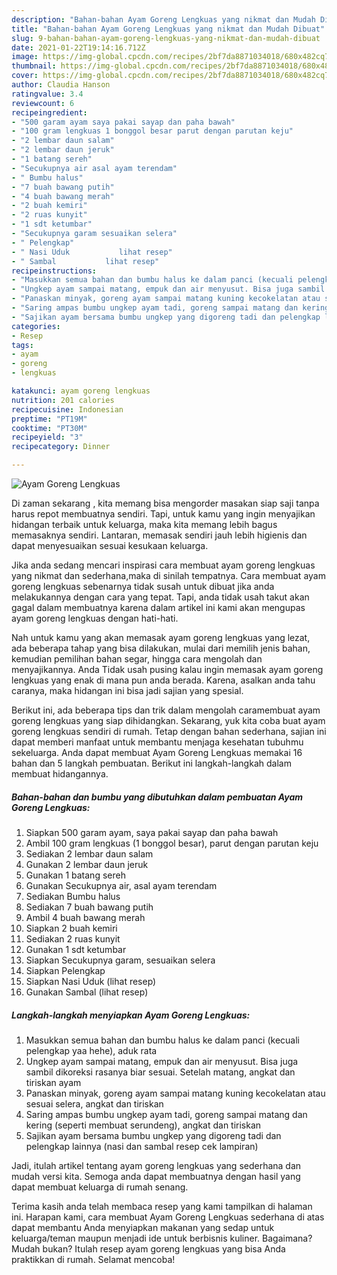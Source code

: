 ```yaml
---
description: "Bahan-bahan Ayam Goreng Lengkuas yang nikmat dan Mudah Dibuat"
title: "Bahan-bahan Ayam Goreng Lengkuas yang nikmat dan Mudah Dibuat"
slug: 9-bahan-bahan-ayam-goreng-lengkuas-yang-nikmat-dan-mudah-dibuat
date: 2021-01-22T19:14:16.712Z
image: https://img-global.cpcdn.com/recipes/2bf7da8871034018/680x482cq70/ayam-goreng-lengkuas-foto-resep-utama.jpg
thumbnail: https://img-global.cpcdn.com/recipes/2bf7da8871034018/680x482cq70/ayam-goreng-lengkuas-foto-resep-utama.jpg
cover: https://img-global.cpcdn.com/recipes/2bf7da8871034018/680x482cq70/ayam-goreng-lengkuas-foto-resep-utama.jpg
author: Claudia Hanson
ratingvalue: 3.4
reviewcount: 6
recipeingredient:
- "500 garam ayam saya pakai sayap dan paha bawah"
- "100 gram lengkuas 1 bonggol besar parut dengan parutan keju"
- "2 lembar daun salam"
- "2 lembar daun jeruk"
- "1 batang sereh"
- "Secukupnya air asal ayam terendam"
- " Bumbu halus"
- "7 buah bawang putih"
- "4 buah bawang merah"
- "2 buah kemiri"
- "2 ruas kunyit"
- "1 sdt ketumbar"
- "Secukupnya garam sesuaikan selera"
- " Pelengkap"
- " Nasi Uduk           lihat resep"
- " Sambal           lihat resep"
recipeinstructions:
- "Masukkan semua bahan dan bumbu halus ke dalam panci (kecuali pelengkap yaa hehe), aduk rata"
- "Ungkep ayam sampai matang, empuk dan air menyusut. Bisa juga sambil dikoreksi rasanya biar sesuai. Setelah matang, angkat dan tiriskan ayam"
- "Panaskan minyak, goreng ayam sampai matang kuning kecokelatan atau sesuai selera, angkat dan tiriskan"
- "Saring ampas bumbu ungkep ayam tadi, goreng sampai matang dan kering (seperti membuat serundeng), angkat dan tiriskan"
- "Sajikan ayam bersama bumbu ungkep yang digoreng tadi dan pelengkap lainnya (nasi dan sambal resep cek lampiran)"
categories:
- Resep
tags:
- ayam
- goreng
- lengkuas

katakunci: ayam goreng lengkuas 
nutrition: 201 calories
recipecuisine: Indonesian
preptime: "PT19M"
cooktime: "PT30M"
recipeyield: "3"
recipecategory: Dinner

---
```



![Ayam Goreng Lengkuas](https://img-global.cpcdn.com/recipes/2bf7da8871034018/680x482cq70/ayam-goreng-lengkuas-foto-resep-utama.jpg)

Di zaman  sekarang , kita memang bisa mengorder masakan siap saji tanpa harus repot membuatnya sendiri. Tapi, untuk kamu yang ingin menyajikan hidangan terbaik untuk keluarga, maka kita memang lebih bagus memasaknya sendiri. Lantaran, memasak sendiri jauh lebih higienis dan dapat menyesuaikan sesuai kesukaan keluarga.

Jika anda sedang mencari inspirasi cara membuat ayam goreng lengkuas yang nikmat dan sederhana,maka di sinilah tempatnya. Cara membuat ayam goreng lengkuas  sebenarnya tidak susah untuk dibuat jika anda melakukannya dengan cara yang tepat. Tapi, anda tidak usah takut akan gagal dalam membuatnya 
karena dalam artikel ini kami akan mengupas ayam goreng lengkuas dengan hati-hati.  



Nah untuk kamu yang akan memasak ayam goreng lengkuas yang lezat, ada beberapa tahap yang bisa dilakukan, mulai dari memilih jenis bahan, kemudian pemilihan bahan segar, hingga cara mengolah dan menyajikannya. Anda Tidak usah pusing kalau ingin memasak ayam goreng lengkuas yang enak di mana pun anda berada. Karena, asalkan anda  tahu caranya, maka hidangan ini bisa jadi sajian yang spesial.

Berikut ini, ada beberapa tips dan trik dalam mengolah caramembuat ayam goreng lengkuas yang siap dihidangkan. Sekarang, yuk kita coba buat ayam goreng lengkuas sendiri di rumah. Tetap dengan bahan sederhana, sajian ini dapat memberi manfaat untuk membantu menjaga kesehatan tubuhmu sekeluarga. Anda dapat membuat Ayam Goreng Lengkuas memakai 16 bahan dan 5 langkah pembuatan. Berikut ini langkah-langkah dalam membuat hidangannya.

<!--inarticleads1-->

##### Bahan-bahan dan bumbu yang dibutuhkan dalam pembuatan Ayam Goreng Lengkuas:

1. Siapkan 500 garam ayam, saya pakai sayap dan paha bawah
1. Ambil 100 gram lengkuas (1 bonggol besar), parut dengan parutan keju
1. Sediakan 2 lembar daun salam
1. Gunakan 2 lembar daun jeruk
1. Gunakan 1 batang sereh
1. Gunakan Secukupnya air, asal ayam terendam
1. Sediakan  Bumbu halus
1. Sediakan 7 buah bawang putih
1. Ambil 4 buah bawang merah
1. Siapkan 2 buah kemiri
1. Sediakan 2 ruas kunyit
1. Gunakan 1 sdt ketumbar
1. Siapkan Secukupnya garam, sesuaikan selera
1. Siapkan  Pelengkap
1. Siapkan  Nasi Uduk           (lihat resep)
1. Gunakan  Sambal           (lihat resep)




<!--inarticleads2-->

##### Langkah-langkah menyiapkan Ayam Goreng Lengkuas:

1. Masukkan semua bahan dan bumbu halus ke dalam panci (kecuali pelengkap yaa hehe), aduk rata
1. Ungkep ayam sampai matang, empuk dan air menyusut. Bisa juga sambil dikoreksi rasanya biar sesuai. Setelah matang, angkat dan tiriskan ayam
1. Panaskan minyak, goreng ayam sampai matang kuning kecokelatan atau sesuai selera, angkat dan tiriskan
1. Saring ampas bumbu ungkep ayam tadi, goreng sampai matang dan kering (seperti membuat serundeng), angkat dan tiriskan
1. Sajikan ayam bersama bumbu ungkep yang digoreng tadi dan pelengkap lainnya (nasi dan sambal resep cek lampiran)




Jadi, itulah artikel tentang  ayam goreng lengkuas  yang sederhana dan mudah versi kita. Semoga anda dapat membuatnya dengan hasil yang dapat membuat keluarga di rumah senang. 

Terima kasih anda telah membaca resep yang kami tampilkan di halaman ini. Harapan kami, cara membuat  Ayam Goreng Lengkuas sederhana di atas dapat membantu Anda menyiapkan makanan yang sedap untuk keluarga/teman maupun menjadi ide untuk berbisnis kuliner. Bagaimana? Mudah bukan? Itulah resep ayam goreng lengkuas yang bisa Anda praktikkan di rumah. Selamat mencoba!

